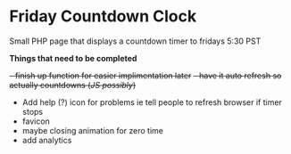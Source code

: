 Friday Countdown Clock
======================

Small PHP page that displays a countdown timer to fridays 5:30 PST

**Things that need to be completed**

<strike>- finish up function for easier implimentation later</strike>
<strike>- have it auto refresh so actually countdowns (*JS possibly*)</strike>
- Add help (?) icon for problems ie tell people to refresh browser if timer stops
- favicon
- maybe closing animation for zero time
- add analytics